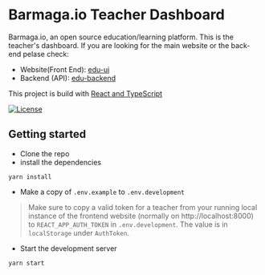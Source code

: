 # Barmaga.io Teacher Dashboard

Barmaga.io, an open source education/learning platform.
This is the teacher's dashboard. If you are looking for the main website or the back-end pelase check:

- Website(Front End): [edu-ui](https://github.com/NyalaDev/edu-backend)
- Backend (API): [edu-backend](https://github.com/NyalaDev/edu-backend)

This project is build with [React and TypeScript](https://create-react-app.dev/docs/adding-typescript/)

[![License](https://img.shields.io/:license-mit-blue.svg?style=flat-square)](https://badges.mit-license.org)

## Getting started

- Clone the repo
- install the dependencies

```
yarn install
```

- Make a copy of `.env.example` to `.env.development`

> Make sure to copy a valid token for a teacher from your running local instance of the frontend website (normally on http://localhost:8000) to `REACT_APP_AUTH_TOKEN` in `.env.development`. The value is in `localStorage` under `AuthToken`.

- Start the development server

```
yarn start
```

